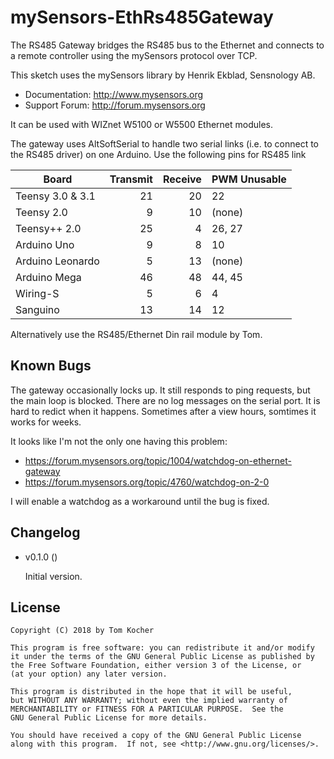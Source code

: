# mySensors-EthRs485Gateway

The RS485 Gateway bridges the RS485 bus to the Ethernet and connects to a remote controller using the mySensors protocol over TCP.

This sketch uses the mySensors library by Henrik Ekblad, Sensnology AB.
* Documentation: http://www.mysensors.org
* Support Forum: http://forum.mysensors.org

It can be used with WIZnet W5100 or W5500 Ethernet modules.

The gateway uses AltSoftSerial to handle two serial links (i.e. to connect to the RS485 driver) on one Arduino. Use the following pins for RS485 link


 | Board            | Transmit | Receive | PWM Unusable |
 | ---------------- | --------:| -------:| ------------ |
 | Teensy 3.0 & 3.1 | 21       | 20      | 22           |
 | Teensy 2.0       |  9       | 10      | (none)       |
 | Teensy++ 2.0     | 25       |  4      | 26, 27       |
 | Arduino Uno      |  9       |  8      | 10           |
 | Arduino Leonardo |  5       | 13      | (none)       |
 | Arduino Mega     | 46       | 48      | 44, 45       |
 | Wiring-S         |  5       |  6      | 4            |
 | Sanguino         | 13       | 14      | 12           |

 Alternatively use the RS485/Ethernet Din rail module by Tom.
 
 ## Known Bugs

 The gateway occasionally locks up. It still responds to ping requests, but the main loop is blocked. There are no log messages on the serial port.
 It is hard to redict when it happens. Sometimes after a view hours, somtimes it works for weeks.

 It looks like I'm not the only one having this problem:
 * https://forum.mysensors.org/topic/1004/watchdog-on-ethernet-gateway
 * https://forum.mysensors.org/topic/4760/watchdog-on-2-0

 I will enable a watchdog as a workaround until the bug is fixed.

 ## Changelog
 * v0.1.0 ()

    Initial version.

## License
    Copyright (C) 2018 by Tom Kocher

    This program is free software: you can redistribute it and/or modify
    it under the terms of the GNU General Public License as published by
    the Free Software Foundation, either version 3 of the License, or
    (at your option) any later version.

    This program is distributed in the hope that it will be useful,
    but WITHOUT ANY WARRANTY; without even the implied warranty of
    MERCHANTABILITY or FITNESS FOR A PARTICULAR PURPOSE.  See the
    GNU General Public License for more details.

    You should have received a copy of the GNU General Public License
    along with this program.  If not, see <http://www.gnu.org/licenses/>.
